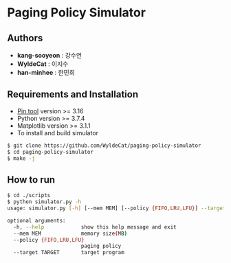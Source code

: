 # Paging Policy Simulator
## Authors
* **kang-sooyeon** : 강수연
* **WyldeCat** : 이지수
* **han-minhee** : 한민희

## Requirements and Installation
* [Pin tool](https://software.intel.com/content/www/us/en/develop/articles/pin-a-dynamic-binary-instrumentation-tool.html) version >= 3.16
* Python version >= 3.7.4
* Matplotlib version >= 3.1.1
* To install and build simulator
``` bash
$ git clone https://github.com/WyldeCat/paging-policy-simulator
$ cd paging-policy-simulator
$ make -j
```

## How to run
``` bash
$ cd ./scripts
$ python simulator.py -h
usage: simulator.py [-h] [--mem MEM] [--policy {FIFO,LRU,LFU}] --target TARGET

optional arguments:
  -h, --help            show this help message and exit
  --mem MEM             memory size(MB)
  --policy {FIFO,LRU,LFU}
                        paging policy
  --target TARGET       target program
```
